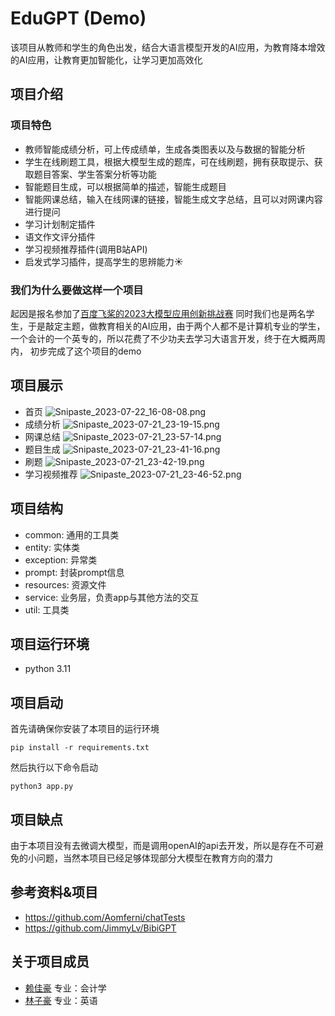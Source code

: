 # EduGPT (Demo)
该项目从教师和学生的角色出发，结合大语言模型开发的AI应用，为教育降本增效的AI应用，让教育更加智能化，让学习更加高效化

## 项目介绍

### 项目特色
- 教师智能成绩分析，可上传成绩单，生成各类图表以及与数据的智能分析
- 学生在线刷题工具，根据大模型生成的题库，可在线刷题，拥有获取提示、获取题目答案、学生答案分析等功能
- 智能题目生成，可以根据简单的描述，智能生成题目
- 智能网课总结，输入在线网课的链接，智能生成文字总结，且可以对网课内容进行提问
- 学习计划制定插件
- 语文作文评分插件
- 学习视频推荐插件(调用B站API)
- 启发式学习插件，提高学生的思辨能力☀️

### 我们为什么要做这样一个项目
起因是报名参加了[百度飞桨的2023大模型应用创新挑战赛](https://aistudio.baidu.com/aistudio/competition/detail/998/0/introduction)
同时我们也是两名学生，于是敲定主题，做教育相关的AI应用，由于两个人都不是计算机专业的学生，一个会计的一个英专的，所以花费了不少功夫去学习大语言开发，终于在大概两周内，
初步完成了这个项目的demo


## 项目展示
- 首页
![Snipaste_2023-07-22_16-08-08.png](https://s2.loli.net/2023/07/22/ykGV4PCBp8SzMwR.png)
- 成绩分析
![Snipaste_2023-07-21_23-19-15.png](https://s2.loli.net/2023/07/21/cxp7ZW2TjJSN4Dn.png)
- 网课总结
![Snipaste_2023-07-21_23-57-14.png](https://s2.loli.net/2023/07/21/1tFSNmBXWo4wKZ5.png)
- 题目生成
![Snipaste_2023-07-21_23-41-16.png](https://s2.loli.net/2023/07/21/8OFqpURV7QCJbeE.png)
- 刷题
![Snipaste_2023-07-21_23-42-19.png](https://s2.loli.net/2023/07/21/71NP8lpEuCGgdyH.png)
- 学习视频推荐
![Snipaste_2023-07-21_23-46-52.png](https://s2.loli.net/2023/07/21/kPBTNmiHxjK3nDv.png)

## 项目结构
- common: 通用的工具类
- entity: 实体类
- exception: 异常类
- prompt: 封装prompt信息
- resources: 资源文件
- service: 业务层，负责app与其他方法的交互
- util: 工具类

## 项目运行环境
- python 3.11

## 项目启动
首先请确保你安装了本项目的运行环境
```shell
pip install -r requirements.txt
```

然后执行以下命令启动
```shell
python3 app.py
```

## 项目缺点
由于本项目没有去微调大模型，而是调用openAI的api去开发，所以是存在不可避免的小问题，当然本项目已经足够体现部分大模型在教育方向的潜力

## 参考资料&项目
- https://github.com/Aomferni/chatTests
- https://github.com/JimmyLv/BibiGPT


## 关于项目成员
- [赖佳豪](https://laijiahao.cn/) 专业：会计学
- [林子豪](https://github.com/lindate) 专业：英语
